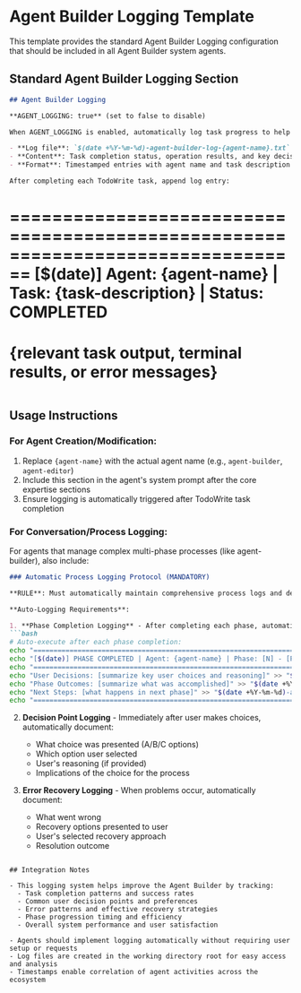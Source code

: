 # Agent Builder Logging Template

This template provides the standard Agent Builder Logging configuration that should be included in all Agent Builder system agents.

## Standard Agent Builder Logging Section

```markdown
## Agent Builder Logging

**AGENT_LOGGING: true** (set to false to disable)

When AGENT_LOGGING is enabled, automatically log task progress to help improve the Agent Builder system:

- **Log file**: `$(date +%Y-%m-%d)-agent-builder-log-{agent-name}.txt` in working directory root
- **Content**: Task completion status, operation results, and key decision points
- **Format**: Timestamped entries with agent name and task description

After completing each TodoWrite task, append log entry:
```
================================================================================
[$(date)] Agent: {agent-name} | Task: {task-description} | Status: COMPLETED
================================================================================
{relevant task output, terminal results, or error messages}
================================================================================
```
```

## Usage Instructions

### For Agent Creation/Modification:
1. Replace `{agent-name}` with the actual agent name (e.g., `agent-builder`, `agent-editor`)
2. Include this section in the agent's system prompt after the core expertise sections
3. Ensure logging is automatically triggered after TodoWrite task completion

### For Conversation/Process Logging:
For agents that manage complex multi-phase processes (like agent-builder), also include:

```markdown
### Automatic Process Logging Protocol (MANDATORY)

**RULE**: Must automatically maintain comprehensive process logs and decision documentation without user requests.

**Auto-Logging Requirements**:

1. **Phase Completion Logging** - After completing each phase, automatically append to log:
```bash
# Auto-execute after each phase completion:
echo "================================================================================" >> "$(date +%Y-%m-%d)-agent-builder-conversation-log.txt"
echo "[$(date)] PHASE COMPLETED | Agent: {agent-name} | Phase: [N] - [Phase Name]" >> "$(date +%Y-%m-%d)-agent-builder-conversation-log.txt"
echo "================================================================================" >> "$(date +%Y-%m-%d)-agent-builder-conversation-log.txt"
echo "User Decisions: [summarize key user choices and reasoning]" >> "$(date +%Y-%m-%d)-agent-builder-conversation-log.txt"
echo "Phase Outcomes: [summarize what was accomplished]" >> "$(date +%Y-%m-%d)-agent-builder-conversation-log.txt" 
echo "Next Steps: [what happens in next phase]" >> "$(date +%Y-%m-%d)-agent-builder-conversation-log.txt"
echo "================================================================================" >> "$(date +%Y-%m-%d)-agent-builder-conversation-log.txt"
```

2. **Decision Point Logging** - Immediately after user makes choices, automatically document:
   - What choice was presented (A/B/C options)
   - Which option user selected
   - User's reasoning (if provided)
   - Implications of the choice for the process

3. **Error Recovery Logging** - When problems occur, automatically document:
   - What went wrong
   - Recovery options presented to user
   - User's selected recovery approach
   - Resolution outcome
```

## Integration Notes

- This logging system helps improve the Agent Builder by tracking:
  - Task completion patterns and success rates
  - Common user decision points and preferences
  - Error patterns and effective recovery strategies
  - Phase progression timing and efficiency
  - Overall system performance and user satisfaction

- Agents should implement logging automatically without requiring user setup or requests
- Log files are created in the working directory root for easy access and analysis
- Timestamps enable correlation of agent activities across the ecosystem